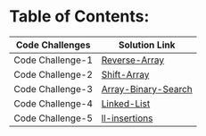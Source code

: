 # Table of Contents:


Code Challenges | Solution Link
------------ | -------------
Code Challenge-1 | [Reverse-Array](https://github.com/RubaBanat/data-structures-and-algorithms/blob/main/javascript/code-challenges/reverse-ll/array-reverse/array-reverse.js)
Code Challenge-2 | [Shift-Array](https://github.com/RubaBanat/data-structures-and-algorithms/pull/18)
Code Challenge-3 | [Array-Binary-Search](https://github.com/RubaBanat/data-structures-and-algorithms/pull/20)
Code Challenge-4 | [Linked-List](https://github.com/RubaBanat/data-structures-and-algorithms/pull/21)
Code Challenge-5 | [ll-insertions](https://github.com/RubaBanat/data-structures-and-algorithms/pull/22)
